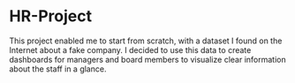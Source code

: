 # HR-Project
This project enabled me to start from scratch, with a dataset I found on the Internet about a fake company. I decided to use this data to create dashboards for managers and board members to visualize clear information about the staff in a glance. 
